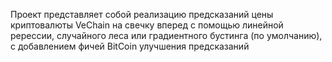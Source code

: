 Проект представляет собой реализацию предсказаний цены криптовалюты VeChain на свечку вперед с помощью линейной ререссии, случайного леса или градиентного бустинга (по умолчанию), с добавлением фичей BitCoin улучшения предсказаний
